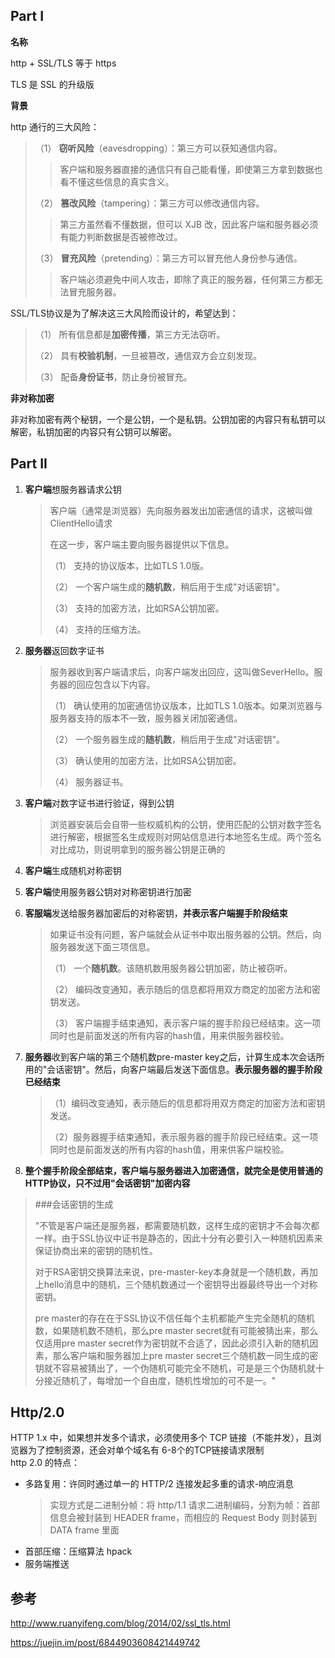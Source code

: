 ## Part I

**名称**

http + SSL/TLS 等于 https

TLS 是 SSL 的升级版



**背景**

http 通行的三大风险：

> （1） **窃听风险**（eavesdropping）：第三方可以获知通信内容。
>
> > 客户端和服务器直接的通信只有自己能看懂，即使第三方拿到数据也看不懂这些信息的真实含义。
>
> （2） **篡改风险**（tampering）：第三方可以修改通信内容。
>
> > 第三方虽然看不懂数据，但可以 XJB 改，因此客户端和服务器必须有能力判断数据是否被修改过。
>
> （3） **冒充风险**（pretending）：第三方可以冒充他人身份参与通信。
>
> > 客户端必须避免中间人攻击，即除了真正的服务器，任何第三方都无法冒充服务器。

SSL/TLS协议是为了解决这三大风险而设计的，希望达到：

> （1） 所有信息都是**加密传播**，第三方无法窃听。
>
> （2） 具有**校验机制**，一旦被篡改，通信双方会立刻发现。
>
> （3） 配备**身份证书**，防止身份被冒充。



**非对称加密**

非对称加密有两个秘钥，一个是公钥，一个是私钥。公钥加密的内容只有私钥可以解密，私钥加密的内容只有公钥可以解密。



## Part II

1. **客户端**想服务器请求公钥

   > 客户端（通常是浏览器）先向服务器发出加密通信的请求，这被叫做ClientHello请求
   >
   > 在这一步，客户端主要向服务器提供以下信息。
   >
   > （1） 支持的协议版本，比如TLS 1.0版。
   >
   > （2） 一个客户端生成的**随机数**，稍后用于生成"对话密钥"。
   >
   > （3） 支持的加密方法，比如RSA公钥加密。
   >
   > （4） 支持的压缩方法。

2. **服务器**返回数字证书

   > 服务器收到客户端请求后，向客户端发出回应，这叫做SeverHello。服务器的回应包含以下内容。
   >
   > （1） 确认使用的加密通信协议版本，比如TLS 1.0版本。如果浏览器与服务器支持的版本不一致，服务器关闭加密通信。
   >
   > （2） 一个服务器生成的**随机数**，稍后用于生成"对话密钥"。
   >
   > （3） 确认使用的加密方法，比如RSA公钥加密。
   >
   > （4） 服务器证书。

3. **客户端**对数字证书进行验证，得到公钥

   > 浏览器安装后会自带一些权威机构的公钥，使用匹配的公钥对数字签名进行解密，根据签名生成规则对网站信息进行本地签名生成。两个签名对比成功，则说明拿到的服务器公钥是正确的

4. **客户端**生成随机对称密钥

5. **客户端**使用服务器公钥对对称密钥进行加密

6. **客服端**发送给服务器加密后的对称密钥，**并表示客户端握手阶段结束**

   > 如果证书没有问题，客户端就会从证书中取出服务器的公钥。然后，向服务器发送下面三项信息。
   >
   > （1） 一个**随机数**。该随机数用服务器公钥加密，防止被窃听。
   >
   > （2） 编码改变通知，表示随后的信息都将用双方商定的加密方法和密钥发送。
   >
   > （3） 客户端握手结束通知，表示客户端的握手阶段已经结束。这一项同时也是前面发送的所有内容的hash值，用来供服务器校验。

7. **服务器**收到客户端的第三个随机数pre-master key之后，计算生成本次会话所用的"会话密钥"。然后，向客户端最后发送下面信息。**表示服务器的握手阶段已经结束**

   > （1）编码改变通知，表示随后的信息都将用双方商定的加密方法和密钥发送。
   >
   > （2）服务器握手结束通知，表示服务器的握手阶段已经结束。这一项同时也是前面发送的所有内容的hash值，用来供客户端校验。

8. **整个握手阶段全部结束，客户端与服务器进入加密通信，就完全是使用普通的HTTP协议，只不过用"会话密钥"加密内容**



> ###会话密钥的生成
>
> "不管是客户端还是服务器，都需要随机数，这样生成的密钥才不会每次都一样。由于SSL协议中证书是静态的，因此十分有必要引入一种随机因素来保证协商出来的密钥的随机性。
>
> 对于RSA密钥交换算法来说，pre-master-key本身就是一个随机数，再加上hello消息中的随机，三个随机数通过一个密钥导出器最终导出一个对称密钥。
>
> pre master的存在在于SSL协议不信任每个主机都能产生完全随机的随机数，如果随机数不随机，那么pre master secret就有可能被猜出来，那么仅适用pre master secret作为密钥就不合适了，因此必须引入新的随机因素，那么客户端和服务器加上pre master secret三个随机数一同生成的密钥就不容易被猜出了，一个伪随机可能完全不随机，可是是三个伪随机就十分接近随机了，每增加一个自由度，随机性增加的可不是一。"



## Http/2.0
HTTP 1.x 中，如果想并发多个请求，必须使用多个 TCP 链接（不能并发），且浏览器为了控制资源，还会对单个域名有 6-8个的TCP链接请求限制  
http 2.0 的特点：
- 多路复用：许同时通过单一的 HTTP/2 连接发起多重的请求-响应消息
   > 实现方式是二进制分帧：将 http/1.1 请求二进制编码，分割为帧：首部信息会被封装到 HEADER frame，而相应的 Request Body 则封装到 DATA frame 里面
- 首部压缩：压缩算法 hpack
- 服务端推送


## 参考

http://www.ruanyifeng.com/blog/2014/02/ssl_tls.html

https://juejin.im/post/6844903608421449742
